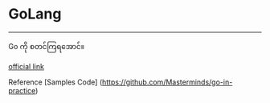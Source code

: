 # GoLang
----

Go ကို စတင်ကြရအောင်။ 

[official link](https://go.dev/solutions/case-studies)


Reference 
[Samples Code] (https://github.com/Masterminds/go-in-practice)
